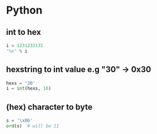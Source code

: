 # Python

## int to hex

```python
i = 1231232131
"%x" % i
```

## hexstring to int value e.g "30" -> 0x30

```python
hexs = '30'
i = int(hexs, 16)
```


## (hex) character to byte

```python
s = '\x0b'
ord(s)  # will be 11
```





